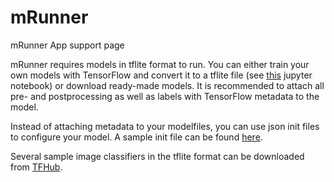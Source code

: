 # mRunner
mRunner App support page

mRunner requires models in tflite format to run. You can either train your own models with TensorFlow and convert it to a tflite file (see [this](convertToTflite.ipynb) jupyter notebook) or download ready-made models. It is recommended to attach all pre- and postprocessing as well as labels with TensorFlow metadata to the model.

Instead of attaching metadata to your modelfiles, you can use json init files to configure your model. A sample init file can be found [here](sampleInit.json).

Several sample image classifiers in the tflite format can be downloaded from [TFHub](https://tfhub.dev/s?deployment-format=lite&module-type=image-classification).

